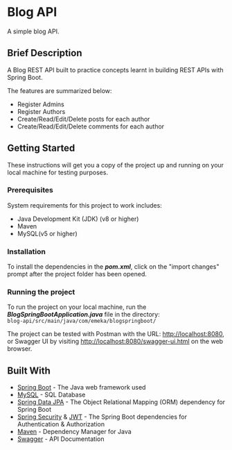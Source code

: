 
# Blog API
A simple blog API. 

## Brief Description
A Blog REST API built to practice concepts learnt in building REST APIs with Spring Boot.

The features are summarized below:
* Register Admins
* Register Authors
* Create/Read/Edit/Delete posts for each author
* Create/Read/Edit/Delete comments for each author

## Getting Started
These instructions will get you a copy of the project up and running on your local machine for testing purposes.

### Prerequisites
System requirements for this project to work includes:
* Java Development Kit (JDK) (v8 or higher)
* Maven 
* MySQL(v5 or higher)

### Installation
To install the dependencies in the ***pom.xml***, click on the "import changes" prompt after the project folder has been opened.

### Running the project
To run the project on your local machine, run the ***BlogSpringBootApplication.java*** file in the directory:  
`blog-api/src/main/java/com/emeka/blogspringboot/` 

The project can be tested with Postman with the URL: [http://localhost:8080](), or Swagger UI by visiting [http://localhost:8080/swagger-ui.html]() on the web browser.

## Built With
* [Spring Boot](https://spring.io/projects/spring-boot) - The Java web framework used
* [MySQL](https://www.mysql.com/) - SQL Database
* [Spring Data JPA](https://spring.io/projects/spring-data-jpa) - The Object Relational Mapping (ORM) dependency for Spring Boot
* [Spring Security](https://spring.io/projects/spring-security) & [JWT](https://jwt.io/) - The Spring Boot dependencies for Authentication & Authorization
* [Maven](https://www.npmjs.com/) - Dependency Manager for Java
* [Swagger](https://swagger.io/) - API Documentation

